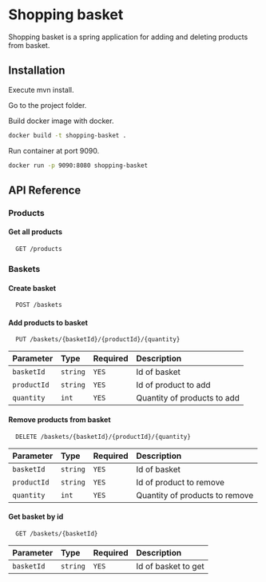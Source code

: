 # Shopping basket

Shopping basket is a spring application for adding and deleting products from basket.

## Installation

Execute mvn install.

Go to the project folder.

Build docker image with docker.

```bash
docker build -t shopping-basket .
```

Run container at port 9090.

```bash
docker run -p 9090:8080 shopping-basket
```

## API Reference

### Products

#### Get all products

```http
  GET /products
```

### Baskets

#### Create basket

```http
  POST /baskets
```

#### Add products to basket

```http
  PUT /baskets/{basketId}/{productId}/{quantity}
```

| Parameter | Type     |Required|Description                  |
| :-------- | :------- | :----- |:--------------------------- |
| `basketId`| `string` | `YES`  |Id of basket |
| `productId`| `string` | `YES`  |Id of product to add |
| `quantity`| `int` | `YES`  |Quantity of products to add |

#### Remove products from basket

```http
  DELETE /baskets/{basketId}/{productId}/{quantity}
```

| Parameter | Type     |Required|Description                  |
| :-------- | :------- | :----- |:--------------------------- |
| `basketId`| `string` | `YES`  |Id of basket |
| `productId`| `string` | `YES`  |Id of product to remove |
| `quantity`| `int` | `YES`  |Quantity of products to remove |

#### Get basket by id

```http
  GET /baskets/{basketId}
```

| Parameter | Type     |Required|Description                  |
| :-------- | :------- | :----- |:--------------------------- |
| `basketId`| `string` | `YES`  |Id of basket to get |
